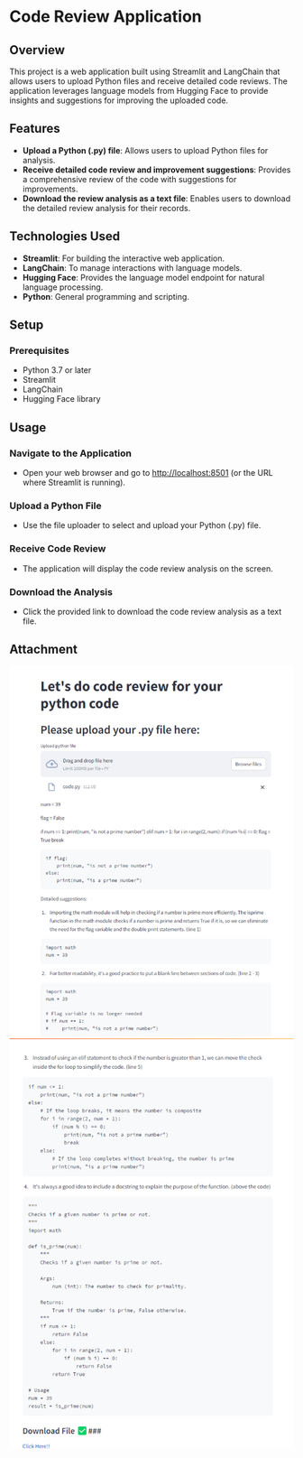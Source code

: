 # Code Review Application

## Overview
This project is a web application built using Streamlit and LangChain that allows users to upload Python files and receive detailed code reviews. The application leverages language models from Hugging Face to provide insights and suggestions for improving the uploaded code.

## Features
- **Upload a Python (.py) file**: Allows users to upload Python files for analysis.
- **Receive detailed code review and improvement suggestions**: Provides a comprehensive review of the code with suggestions for improvements.
- **Download the review analysis as a text file**: Enables users to download the detailed review analysis for their records.

## Technologies Used
- **Streamlit**: For building the interactive web application.
- **LangChain**: To manage interactions with language models.
- **Hugging Face**: Provides the language model endpoint for natural language processing.
- **Python**: General programming and scripting.

## Setup

### Prerequisites
- Python 3.7 or later
- Streamlit
- LangChain
- Hugging Face library

## Usage

### Navigate to the Application
- Open your web browser and go to [http://localhost:8501](http://localhost:8501) (or the URL where Streamlit is running).

### Upload a Python File
- Use the file uploader to select and upload your Python (.py) file.

### Receive Code Review
- The application will display the code review analysis on the screen.

### Download the Analysis
- Click the provided link to download the code review analysis as a text file.

## Attachment

![alt text](image.png)
![alt text](image-1.png)